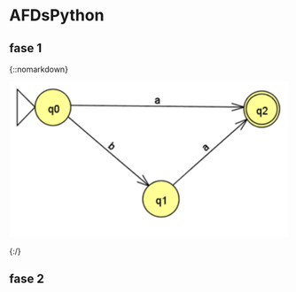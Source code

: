 # AFDsPython
## fase 1
{::nomarkdown}
    <p align="center"> 
    <img src="https://github.com/Aragon-Diego/AFDsPython/blob/master/img1.PNG" title="fase 1" alt="imagen de un AFD simple" />
    </p>
{:/}

## fase 2
